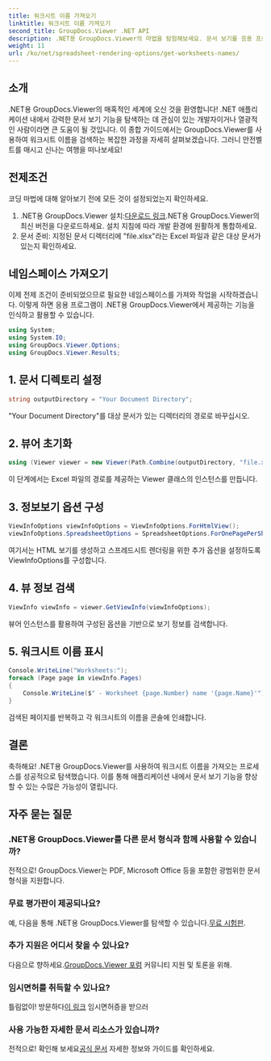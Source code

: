 ```yaml
---
title: 워크시트 이름 가져오기
linktitle: 워크시트 이름 가져오기
second_title: GroupDocs.Viewer .NET API
description: .NET용 GroupDocs.Viewer의 마법을 탐험해보세요. 문서 보기를 응용 프로그램에 원활하게 통합할 수 있습니다. 지금 무료 평가판을 사용해 보세요!
weight: 11
url: /ko/net/spreadsheet-rendering-options/get-worksheets-names/
---
```

## 소개
.NET용 GroupDocs.Viewer의 매혹적인 세계에 오신 것을 환영합니다! .NET 애플리케이션 내에서 강력한 문서 보기 기능을 탐색하는 데 관심이 있는 개발자이거나 열광적인 사람이라면 큰 도움이 될 것입니다. 이 종합 가이드에서는 GroupDocs.Viewer를 사용하여 워크시트 이름을 검색하는 복잡한 과정을 자세히 살펴보겠습니다. 그러니 안전벨트를 매시고 신나는 여행을 떠나보세요!
## 전제조건
코딩 마법에 대해 알아보기 전에 모든 것이 설정되었는지 확인하세요.
1.  .NET용 GroupDocs.Viewer 설치:[다운로드 링크](https://releases.groupdocs.com/viewer/net/).NET용 GroupDocs.Viewer의 최신 버전을 다운로드하세요. 설치 지침에 따라 개발 환경에 원활하게 통합하세요.
2. 문서 준비: 지정된 문서 디렉터리에 "file.xlsx"라는 Excel 파일과 같은 대상 문서가 있는지 확인하세요.
## 네임스페이스 가져오기
이제 전제 조건이 준비되었으므로 필요한 네임스페이스를 가져와 작업을 시작하겠습니다. 이렇게 하면 응용 프로그램이 .NET용 GroupDocs.Viewer에서 제공하는 기능을 인식하고 활용할 수 있습니다.
```csharp
using System;
using System.IO;
using GroupDocs.Viewer.Options;
using GroupDocs.Viewer.Results;
```
## 1. 문서 디렉토리 설정
```csharp
string outputDirectory = "Your Document Directory";
```
"Your Document Directory"를 대상 문서가 있는 디렉터리의 경로로 바꾸십시오.
## 2. 뷰어 초기화
```csharp
using (Viewer viewer = new Viewer(Path.Combine(outputDirectory, "file.xlsx")))
```
이 단계에서는 Excel 파일의 경로를 제공하는 Viewer 클래스의 인스턴스를 만듭니다.
## 3. 정보보기 옵션 구성
```csharp
ViewInfoOptions viewInfoOptions = ViewInfoOptions.ForHtmlView();
viewInfoOptions.SpreadsheetOptions = SpreadsheetOptions.ForOnePagePerSheet();
```
여기서는 HTML 보기를 생성하고 스프레드시트 렌더링을 위한 추가 옵션을 설정하도록 ViewInfoOptions를 구성합니다.
## 4. 뷰 정보 검색
```csharp
ViewInfo viewInfo = viewer.GetViewInfo(viewInfoOptions);
```
뷰어 인스턴스를 활용하여 구성된 옵션을 기반으로 보기 정보를 검색합니다.
## 5. 워크시트 이름 표시
```csharp
Console.WriteLine("Worksheets:");
foreach (Page page in viewInfo.Pages)
{
    Console.WriteLine($" - Worksheet {page.Number} name '{page.Name}'");
}
```
검색된 페이지를 반복하고 각 워크시트의 이름을 콘솔에 인쇄합니다.
## 결론
축하해요! .NET용 GroupDocs.Viewer를 사용하여 워크시트 이름을 가져오는 프로세스를 성공적으로 탐색했습니다. 이를 통해 애플리케이션 내에서 문서 보기 기능을 향상할 수 있는 수많은 가능성이 열립니다.
## 자주 묻는 질문
### .NET용 GroupDocs.Viewer를 다른 문서 형식과 함께 사용할 수 있습니까?
전적으로! GroupDocs.Viewer는 PDF, Microsoft Office 등을 포함한 광범위한 문서 형식을 지원합니다.
### 무료 평가판이 제공되나요?
 예, 다음을 통해 .NET용 GroupDocs.Viewer를 탐색할 수 있습니다.[무료 시험판](https://releases.groupdocs.com/).
### 추가 지원은 어디서 찾을 수 있나요?
 다음으로 향하세요.[GroupDocs.Viewer 포럼](https://forum.groupdocs.com/c/viewer/9) 커뮤니티 지원 및 토론을 위해.
### 임시면허를 취득할 수 있나요?
 틀림없이! 방문하다[이 링크](https://purchase.groupdocs.com/temporary-license/) 임시면허증을 받으러
### 사용 가능한 자세한 문서 리소스가 있습니까?
 전적으로! 확인해 보세요[공식 문서](https://tutorials.groupdocs.com/viewer/net/) 자세한 정보와 가이드를 확인하세요.
